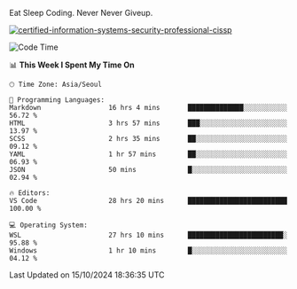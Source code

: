 Eat Sleep Coding.
Never Never Giveup.

[![certified-information-systems-security-professional-cissp](https://user-images.githubusercontent.com/44606727/157613689-acd84ec6-5f8f-4e79-89d9-a8d51f033634.png)](https://www.credly.com/badges/f394a010-85a0-450b-9136-8043af01d71c/public_url)

<!--START_SECTION:waka-->
![Code Time](http://img.shields.io/badge/Code%20Time-3%2C513%20hrs%2041%20mins-blue)

📊 **This Week I Spent My Time On** 

```text
🕑︎ Time Zone: Asia/Seoul

💬 Programming Languages: 
Markdown                 16 hrs 4 mins       ██████████████░░░░░░░░░░░   56.72 % 
HTML                     3 hrs 57 mins       ███░░░░░░░░░░░░░░░░░░░░░░   13.97 % 
SCSS                     2 hrs 35 mins       ██░░░░░░░░░░░░░░░░░░░░░░░   09.12 % 
YAML                     1 hr 57 mins        ██░░░░░░░░░░░░░░░░░░░░░░░   06.93 % 
JSON                     50 mins             █░░░░░░░░░░░░░░░░░░░░░░░░   02.94 % 

🔥 Editors: 
VS Code                  28 hrs 20 mins      █████████████████████████   100.00 % 

💻 Operating System: 
WSL                      27 hrs 10 mins      ████████████████████████░   95.88 % 
Windows                  1 hr 10 mins        █░░░░░░░░░░░░░░░░░░░░░░░░   04.12 % 
```


 Last Updated on 15/10/2024 18:36:35 UTC
<!--END_SECTION:waka-->
